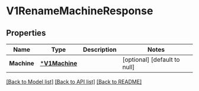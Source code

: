 # V1RenameMachineResponse

## Properties
Name | Type | Description | Notes
------------ | ------------- | ------------- | -------------
**Machine** | [***V1Machine**](v1Machine.md) |  | [optional] [default to null]

[[Back to Model list]](../README.md#documentation-for-models) [[Back to API list]](../README.md#documentation-for-api-endpoints) [[Back to README]](../README.md)


